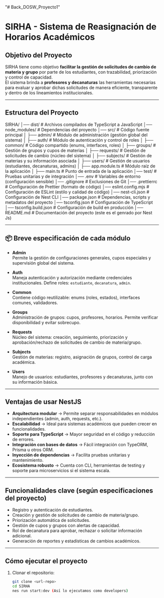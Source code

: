 "# Back_DOSW_Proyecto1" 

# SIRHA - Sistema de Reasignación de Horarios Académicos

## Objetivo del Proyecto
SIRHA tiene como objetivo **facilitar la gestión de solicitudes de cambio de materia y grupo** por parte de los estudiantes, con trazabilidad, priorización y control de capacidad.  
El sistema brinda a **profesores y decanaturas** las herramientas necesarias para evaluar y aprobar dichas solicitudes de manera eficiente, transparente y dentro de los lineamientos institucionales.

---

## Estructura del Proyecto

SIRHA/
│── dist/ # Archivos compilados de TypeScript a JavaScript
│── node_modules/ # Dependencias del proyecto
│── src/ # Código fuente principal
│ ├── admin/ # Módulo de administración (gestión global del sistema)
│ ├── auth/ # Módulo de autenticación y control de roles
│ ├── common/ # Código compartido (enums, interfaces, roles)
│ ├── groups/ # Gestión de grupos y cupos de materias
│ ├── requests/ # Gestión de solicitudes de cambio (núcleo del sistema)
│ ├── subjects/ # Gestión de materias y su información asociada
│ ├── users/ # Gestión de usuarios (estudiantes, decanaturas, admins)
│ ├── app.module.ts # Módulo raíz de la aplicación
│ ├── main.ts # Punto de entrada de la aplicación
│── test/ # Pruebas unitarias y de integración
│── .env # Variables de entorno (configuración sensible)
│── .gitignore # Exclusiones de Git
│── .prettierrc # Configuración de Prettier (formato de código)
│── eslint.config.mjs # Configuración de ESLint (estilo y calidad de código)
│── nest-cli.json # Configuración de Nest CLI
│── package.json # Dependencias, scripts y metadatos del proyecto
│── tsconfig.json # Configuración de TypeScript
│── tsconfig.build.json # Configuración de build en producción
│── README.md # Documentación del proyecto (este es el genrado por Nest Js)


---

## 📦 Breve especificación de cada módulo

- **Admin**  
  Permite la gestión de configuraciones generales, cupos especiales y supervisión global del sistema.

- **Auth**  
  Maneja autenticación y autorización mediante credenciales institucionales. Define roles: `estudiante`, `decanatura`, `admin`.

- **Common**  
  Contiene código reutilizable: enums (roles, estados), interfaces comunes, validadores.

- **Groups**  
  Administración de grupos: cupos, profesores, horarios. Permite verificar disponibilidad y evitar sobrecupo.

- **Requests**  
  Núcleo del sistema: creación, seguimiento, priorización y aprobación/rechazo de solicitudes de cambio de materia/grupo.

- **Subjects**  
  Gestión de materias: registro, asignación de grupos, control de carga 
  académica.

- **Users**  
  Manejo de usuarios: estudiantes, profesores y decanaturas, junto con su 
  información básica.

---

##  Ventajas de usar NestJS

- **Arquitectura modular** → Permite separar responsabilidades en módulos 
independientes (admin, auth, requests, etc.).
- **Escalabilidad** → Ideal para sistemas académicos que pueden crecer en 
funcionalidades.
- **Soporte para TypeScript** → Mayor seguridad en el código y reducción de 
errores.
- **Integración con bases de datos** → Fácil integración con TypeORM, Prisma u 
otros ORM.
- **Inyección de dependencias** → Facilita pruebas unitarias y mantenimiento.
- **Ecosistema robusto** → Cuenta con CLI, herramientas de testing y soporte 
para microservicios si el sistema escala.

---

##  Funcionalidades clave (según especificaciones del proyecto)

- Registro y autenticación de estudiantes.
- Creación y gestión de solicitudes de cambio de materia/grupo.
- Priorización automática de solicitudes.
- Gestión de cupos y grupos con alertas de capacidad.
- Rol de decanatura para aprobar, rechazar o solicitar información adicional.
- Generación de reportes y estadísticas de cambios académicos.

---

##  Cómo ejecutar el proyecto

1. Clonar el repositorio:
   ```bash
   git clone <url-repo>
   cd SIRHA
   nes run start:dev (Así lo ejecutamos como developers)